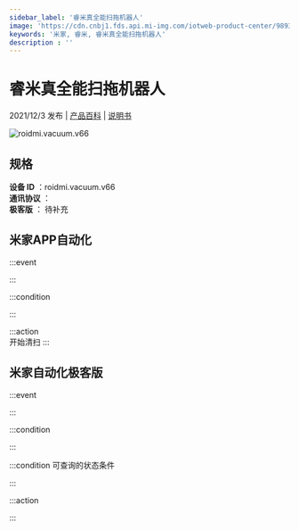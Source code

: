```yaml
---
sidebar_label: '睿米真全能扫拖机器人'
image: 'https://cdn.cnbj1.fds.api.mi-img.com/iotweb-product-center/989363e6a06690c75f12c843a73aeb06_1637225780005.png?GalaxyAccessKeyId=AKVGLQWBOVIRQ3XLEW&Expires=9223372036854775807&Signature=qxsbIfR3RuYEdZynpJfOlXiwvdQ='
keywords: '米家, 睿米, 睿米真全能扫拖机器人'
description : ''
---
```

# 睿米真全能扫拖机器人

2021/12/3 发布 | [产品百科](https://home.mi.com/webapp/content/baike/product/index.html?model=roidmi.vacuum.v66/) | [说明书](https://home.mi.com/views/introduction.html?model=roidmi.vacuum.v66&region=cn)

![roidmi.vacuum.v66](https://cdn.cnbj1.fds.api.mi-img.com/iotweb-product-center/989363e6a06690c75f12c843a73aeb06_1637225780005.png?GalaxyAccessKeyId=AKVGLQWBOVIRQ3XLEW&Expires=9223372036854775807&Signature=qxsbIfR3RuYEdZynpJfOlXiwvdQ=)

## 规格  
> 
**设备 ID** ：roidmi.vacuum.v66  
**通讯协议** ：  
**极客版**  ： 待补充 


## 米家APP自动化  

:::event  

:::

:::condition  

:::

:::action   
开始清扫
:::

## 米家自动化极客版  

:::event  

:::

:::condition  

:::

:::condition 可查询的状态条件  

:::

:::action  

:::

        
